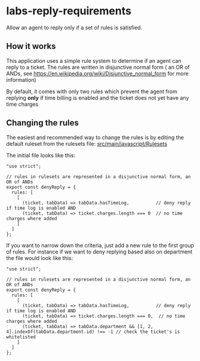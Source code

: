 # labs-reply-requirements

Allow an agent to reply only if a set of rules is satisfied.

## How it works
    
This application uses a simple rule system to determine if an agent can reply to a ticket. The rules are written
in disjunctive normal form  ( an OR of ANDs, see https://en.wikipedia.org/wiki/Disjunctive_normal_form for more information)

By default, it comes with only two rules which prevent the agent from replying **only** if time billing is enabled and the ticket does not yet have any time charges

## Changing the rules

The easiest and recommended way to change the rules is by editing the default ruleset from the rulesets file: [src/main/javascript/Rulesets](https://github.com/DeskproApps/labs-reply-requirements/blob/master/src/main/javascript/Rulesets.js)

The initial file looks like this:

    "use strict";
    
    // rules in rulesets are represented in a disjunctive normal form, an OR of ANDs
    export const denyReply = {
      rules: [
        [
          (ticket, tabData) => tabData.hasTimeLog,          // deny reply if time log is enabled AND
          (ticket, tabData) => ticket.charges.length === 0  // no time charges where added  
        ]
      ]
    };

    
If you want to narrow down the criteria, just add a new rule to the first group of rules. 
For instance if we want to deny replying based also on department the file would look like this:
   
    "use strict";
    
    // rules in rulesets are represented in a disjunctive normal form, an OR of ANDs
    export const denyReply = {
      rules: [
        [
          (ticket, tabData) => tabData.hasTimeLog,          // deny reply if time log is enabled AND
          (ticket, tabData) => ticket.charges.length === 0,  // no time charges where added
          (ticket, tabData) => tabData.department && [1, 2, 4].indexOf(tabData.department.id) !== -1 // check the ticket's is whitelisted
        ]
      ]
    }; 